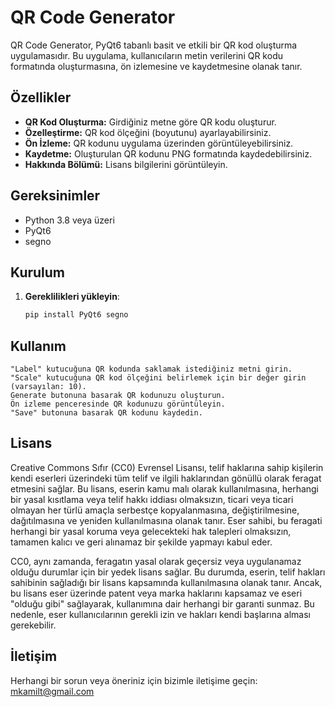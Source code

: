 # QR Code Generator

QR Code Generator, PyQt6 tabanlı basit ve etkili bir QR kod oluşturma uygulamasıdır. Bu uygulama, kullanıcıların metin verilerini QR kodu formatında oluşturmasına, ön izlemesine ve kaydetmesine olanak tanır.

## Özellikler

- **QR Kod Oluşturma:** Girdiğiniz metne göre QR kodu oluşturur.
- **Özelleştirme:** QR kod ölçeğini (boyutunu) ayarlayabilirsiniz.
- **Ön İzleme:** QR kodunu uygulama üzerinden görüntüleyebilirsiniz.
- **Kaydetme:** Oluşturulan QR kodunu PNG formatında kaydedebilirsiniz.
- **Hakkında Bölümü:** Lisans bilgilerini görüntüleyin.

## Gereksinimler

- Python 3.8 veya üzeri
- PyQt6
- segno

## Kurulum

1. **Gereklilikleri yükleyin**:
   ```bash
   pip install PyQt6 segno

## Kullanım

    "Label" kutucuğuna QR kodunda saklamak istediğiniz metni girin.
    "Scale" kutucuğuna QR kod ölçeğini belirlemek için bir değer girin (varsayılan: 10).
    Generate butonuna basarak QR kodunuzu oluşturun.
    Ön izleme penceresinde QR kodunuzu görüntüleyin.
    "Save" butonuna basarak QR kodunu kaydedin.

## Lisans
Creative Commons Sıfır (CC0) Evrensel Lisansı, telif haklarına sahip kişilerin kendi eserleri üzerindeki tüm telif ve ilgili haklarından gönüllü olarak feragat etmesini sağlar. Bu lisans, eserin kamu malı olarak kullanılmasına, herhangi bir yasal kısıtlama veya telif hakkı iddiası olmaksızın, ticari veya ticari olmayan her türlü amaçla serbestçe kopyalanmasına, değiştirilmesine, dağıtılmasına ve yeniden kullanılmasına olanak tanır. Eser sahibi, bu feragati herhangi bir yasal koruma veya gelecekteki hak talepleri olmaksızın, tamamen kalıcı ve geri alınamaz bir şekilde yapmayı kabul eder.

CC0, aynı zamanda, feragatın yasal olarak geçersiz veya uygulanamaz olduğu durumlar için bir yedek lisans sağlar. Bu durumda, eserin, telif hakları sahibinin sağladığı bir lisans kapsamında kullanılmasına olanak tanır. Ancak, bu lisans eser üzerinde patent veya marka haklarını kapsamaz ve eseri "olduğu gibi" sağlayarak, kullanımına dair herhangi bir garanti sunmaz. Bu nedenle, eser kullanıcılarının gerekli izin ve hakları kendi başlarına alması gerekebilir.


## İletişim
Herhangi bir sorun veya öneriniz için bizimle iletişime geçin:  mkamilt@gmail.com



